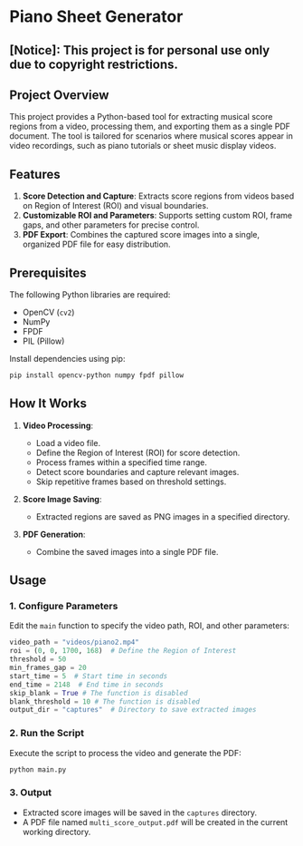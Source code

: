 # Piano Sheet Generator

## [Notice]: This project is for personal use only due to copyright restrictions.

## Project Overview
This project provides a Python-based tool for extracting musical score regions from a video, processing them, and exporting them as a single PDF document. The tool is tailored for scenarios where musical scores appear in video recordings, such as piano tutorials or sheet music display videos.

## Features
1. **Score Detection and Capture**: Extracts score regions from videos based on Region of Interest (ROI) and visual boundaries.
2. **Customizable ROI and Parameters**: Supports setting custom ROI, frame gaps, and other parameters for precise control.
3. **PDF Export**: Combines the captured score images into a single, organized PDF file for easy distribution.

## Prerequisites
The following Python libraries are required:
- OpenCV (`cv2`)
- NumPy
- FPDF
- PIL (Pillow)

Install dependencies using pip:
```bash
pip install opencv-python numpy fpdf pillow
```

## How It Works
1. **Video Processing**:
   - Load a video file.
   - Define the Region of Interest (ROI) for score detection.
   - Process frames within a specified time range.
   - Detect score boundaries and capture relevant images.
   - Skip repetitive frames based on threshold settings.

2. **Score Image Saving**:
   - Extracted regions are saved as PNG images in a specified directory.

3. **PDF Generation**:
   - Combine the saved images into a single PDF file.

## Usage

### 1. Configure Parameters
Edit the `main` function to specify the video path, ROI, and other parameters:
```python
video_path = "videos/piano2.mp4"
roi = (0, 0, 1700, 168)  # Define the Region of Interest
threshold = 50
min_frames_gap = 20
start_time = 5  # Start time in seconds
end_time = 2148  # End time in seconds
skip_blank = True # The function is disabled
blank_threshold = 10 # The function is disabled
output_dir = "captures"  # Directory to save extracted images
```

### 2. Run the Script
Execute the script to process the video and generate the PDF:
```bash
python main.py
```

### 3. Output
- Extracted score images will be saved in the `captures` directory.
- A PDF file named `multi_score_output.pdf` will be created in the current working directory.
